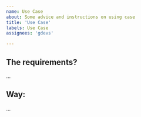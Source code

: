```yaml
---
name: Use Case
about: Some advice and instructions on using case
title: 'Use Case'
labels: Use Case
assignees: 'gdevs'

---
```


## The requirements?
...

## Way:
...
